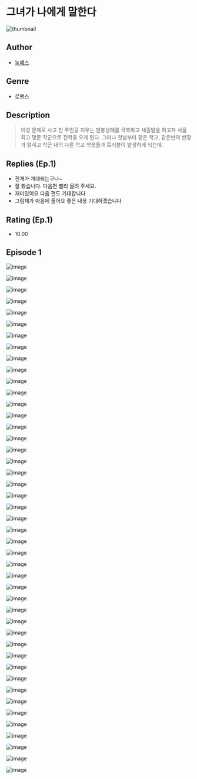 # 그녀가 나에게 말한다
![thumbnail](https://image-comic.pstatic.net/user_contents_data/challenge_comic/2023/05/24/300647/upload_7075778876738450227_480x623.jpeg)

## Author
- [누예스](https://comic.naver.com/artistTitle?id=300647)

## Genre
- 로맨스

## Description
> 이성 문제로 사고 친 주인공 지우는 멘붕상태를 극복하고 새출발을 하고자 서울 최고 명문 학군으로 전학을 오게 된다. 그러나 첫날부터 같은 학교, 같은반의 반장과 얽히고 학군 내의 다른 학교 학생들과 트러블이 발생하게 되는데.

## Replies (Ep.1)
- 전개가 개대되는구나~
- 잘 봤습니다. 다음편 빨리 올려 주세요.
- 재미있어요 다음 편도 기대합니다
- 그림체가 마음에 들어요 좋은 내용 기대하겠습니다

## Rating (Ep.1)
- 10.00

## Episode 1
![image](https://image-comic.pstatic.net/user_contents_data/challenge_comic/2023/05/24/300647/upload_7364007947136088369.jpeg)

![image](https://image-comic.pstatic.net/user_contents_data/challenge_comic/2023/05/24/300647/upload_7306075981598569523.jpeg)

![image](https://image-comic.pstatic.net/user_contents_data/challenge_comic/2023/05/24/300647/upload_4123388730666070839.jpeg)

![image](https://image-comic.pstatic.net/user_contents_data/challenge_comic/2023/05/24/300647/upload_7148112224809531237.jpeg)

![image](https://image-comic.pstatic.net/user_contents_data/challenge_comic/2023/05/24/300647/upload_4050253623839973938.jpeg)

![image](https://image-comic.pstatic.net/user_contents_data/challenge_comic/2023/05/24/300647/upload_3977072338313230137.jpeg)

![image](https://image-comic.pstatic.net/user_contents_data/challenge_comic/2023/05/24/300647/upload_4122310131301180770.jpeg)

![image](https://image-comic.pstatic.net/user_contents_data/challenge_comic/2023/05/24/300647/upload_7377515654463960675.jpeg)

![image](https://image-comic.pstatic.net/user_contents_data/challenge_comic/2023/05/24/300647/upload_3559363652424644664.jpeg)

![image](https://image-comic.pstatic.net/user_contents_data/challenge_comic/2023/05/24/300647/upload_7221914748025648949.jpeg)

![image](https://image-comic.pstatic.net/user_contents_data/challenge_comic/2023/05/24/300647/upload_7293408503034689337.jpeg)

![image](https://image-comic.pstatic.net/user_contents_data/challenge_comic/2023/05/24/300647/upload_3991989407433961528.jpeg)

![image](https://image-comic.pstatic.net/user_contents_data/challenge_comic/2023/05/24/300647/upload_3834922152804954422.jpeg)

![image](https://image-comic.pstatic.net/user_contents_data/challenge_comic/2023/05/24/300647/upload_3834030265029834805.jpeg)

![image](https://image-comic.pstatic.net/user_contents_data/challenge_comic/2023/05/24/300647/upload_3763101860008178997.jpeg)

![image](https://image-comic.pstatic.net/user_contents_data/challenge_comic/2023/05/24/300647/upload_7018355571962294628.jpeg)

![image](https://image-comic.pstatic.net/user_contents_data/challenge_comic/2023/05/24/300647/upload_3834307548051497520.jpeg)

![image](https://image-comic.pstatic.net/user_contents_data/challenge_comic/2023/05/24/300647/upload_3486969625075868261.jpeg)

![image](https://image-comic.pstatic.net/user_contents_data/challenge_comic/2023/05/24/300647/upload_7017225291910426724.jpeg)

![image](https://image-comic.pstatic.net/user_contents_data/challenge_comic/2023/05/24/300647/upload_4121748452708606256.jpeg)

![image](https://image-comic.pstatic.net/user_contents_data/challenge_comic/2023/05/24/300647/upload_3978425824212038966.jpeg)

![image](https://image-comic.pstatic.net/user_contents_data/challenge_comic/2023/05/24/300647/upload_3619033061887588708.jpeg)

![image](https://image-comic.pstatic.net/user_contents_data/challenge_comic/2023/05/24/300647/upload_4135485755247178340.jpeg)

![image](https://image-comic.pstatic.net/user_contents_data/challenge_comic/2023/05/24/300647/upload_3991935724707734580.jpeg)

![image](https://image-comic.pstatic.net/user_contents_data/challenge_comic/2023/05/24/300647/upload_3761180111351800119.jpeg)

![image](https://image-comic.pstatic.net/user_contents_data/challenge_comic/2023/05/24/300647/upload_3991375875686937954.jpeg)

![image](https://image-comic.pstatic.net/user_contents_data/challenge_comic/2023/05/24/300647/upload_7365182423140021299.jpeg)

![image](https://image-comic.pstatic.net/user_contents_data/challenge_comic/2023/05/24/300647/upload_3546358638356542818.jpeg)

![image](https://image-comic.pstatic.net/user_contents_data/challenge_comic/2023/05/24/300647/upload_3991371474198029878.jpeg)

![image](https://image-comic.pstatic.net/user_contents_data/challenge_comic/2023/05/24/300647/upload_4121745162646217524.jpeg)

![image](https://image-comic.pstatic.net/user_contents_data/challenge_comic/2023/05/24/300647/upload_3990806303713343033.jpeg)

![image](https://image-comic.pstatic.net/user_contents_data/challenge_comic/2023/05/24/300647/upload_7305231551668826211.jpeg)

![image](https://image-comic.pstatic.net/user_contents_data/challenge_comic/2023/05/24/300647/upload_3978142128753751865.jpeg)

![image](https://image-comic.pstatic.net/user_contents_data/challenge_comic/2023/05/24/300647/upload_3559361454226553142.jpeg)

![image](https://image-comic.pstatic.net/user_contents_data/challenge_comic/2023/05/24/300647/upload_3618419522356262757.jpeg)

![image](https://image-comic.pstatic.net/user_contents_data/challenge_comic/2023/05/24/300647/upload_3762586387411449697.jpeg)

![image](https://image-comic.pstatic.net/user_contents_data/challenge_comic/2023/05/24/300647/upload_7233453018869818979.jpeg)

![image](https://image-comic.pstatic.net/user_contents_data/challenge_comic/2023/05/24/300647/upload_7076952051266696803.jpeg)

![image](https://image-comic.pstatic.net/user_contents_data/challenge_comic/2023/05/24/300647/upload_3905574580363801399.jpeg)

![image](https://image-comic.pstatic.net/user_contents_data/challenge_comic/2023/05/24/300647/upload_7364285024032678452.jpeg)

![image](https://image-comic.pstatic.net/user_contents_data/challenge_comic/2023/05/24/300647/upload_3760847857728710246.jpeg)

![image](https://image-comic.pstatic.net/user_contents_data/challenge_comic/2023/05/24/300647/upload_3978985453383857250.jpeg)

![image](https://image-comic.pstatic.net/user_contents_data/challenge_comic/2023/05/24/300647/upload_7076905666408113714.jpeg)

![image](https://image-comic.pstatic.net/user_contents_data/challenge_comic/2023/05/24/300647/upload_3979271545497729328.jpeg)

![image](https://image-comic.pstatic.net/user_contents_data/challenge_comic/2023/05/24/300647/upload_7076669261979268450.jpeg)
